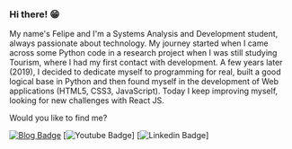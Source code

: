 ### Hi there! 😁


My name's Felipe and I'm a Systems Analysis and Development student, always passionate about technology. My journey started when I came across some Python code in a research project when I was still studying Tourism, where I had my first contact with development. A few years later (2019), I decided to dedicate myself to programming for real, built a good logical base in Python and then found myself in the development of Web applications (HTML5, CSS3, JavaScript). Today I keep improving myself, looking for new challenges with React JS.

Would you like to find me?

[![Blog Badge](https://img.shields.io/badge/Blog-felipefialho.com-black)](https://felipecard.github.io/site_felipe_cardoso/)
[![Youtube Badge](https://www.youtube.com/channel/UCVICskqDBiy-JGH_diJN7cg/videos?view_as=subscriber)]
[![Linkedin Badge](https://www.linkedin.com/in/felipe-cardoso-70bb5732/)]


